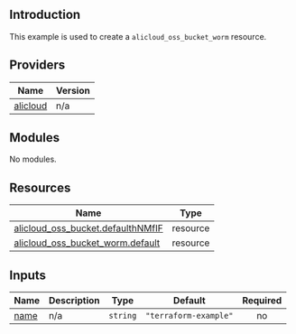 ## Introduction

This example is used to create a `alicloud_oss_bucket_worm` resource.

<!-- BEGIN_TF_DOCS -->
## Providers

| Name | Version |
|------|---------|
| <a name="provider_alicloud"></a> [alicloud](#provider\_alicloud) | n/a |

## Modules

No modules.

## Resources

| Name | Type |
|------|------|
| [alicloud_oss_bucket.defaulthNMfIF](https://registry.terraform.io/providers/aliyun/alicloud/latest/docs/resources/oss_bucket) | resource |
| [alicloud_oss_bucket_worm.default](https://registry.terraform.io/providers/aliyun/alicloud/latest/docs/resources/oss_bucket_worm) | resource |

## Inputs

| Name | Description | Type | Default | Required |
|------|-------------|------|---------|:--------:|
| <a name="input_name"></a> [name](#input\_name) | n/a | `string` | `"terraform-example"` | no |
<!-- END_TF_DOCS -->
